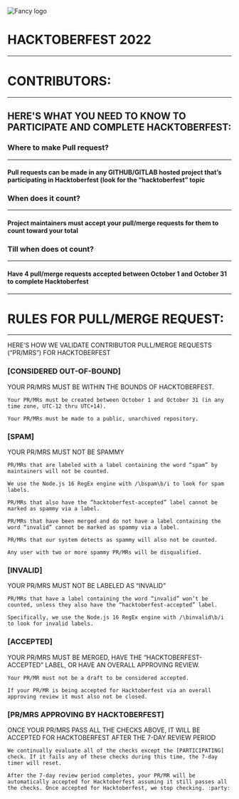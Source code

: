 

![Fancy logo](https://encrypted-tbn0.gstatic.com/images?q=tbn:ANd9GcTAQSrVNxjnZ0BOHHD64OYeEClhIBWcJzFADA&usqp=CAU#gh-light-mode-only)


#  __**HACKTOBERFEST 2022**__
__ __



# CONTRIBUTORS:

__ __

## HERE'S WHAT YOU NEED TO KNOW TO PARTICIPATE AND COMPLETE HACKTOBERFEST:

### **Where to make Pull request?**
__ __
#### Pull requests can be made in any GITHUB/GITLAB hosted project that’s participating in   Hacktoberfest (look for the “hacktoberfest” topic
###  **When does it count?**
__ __
#### Project maintainers must accept your pull/merge requests for them to count toward your total
###   **Till when does ot count?**
__ __
#### Have 4 pull/merge requests accepted between October 1 and October 31 to complete Hacktoberfest

__ __
# RULES FOR PULL/MERGE REQUEST:
__ __

HERE’S HOW WE VALIDATE CONTRIBUTOR PULL/MERGE REQUESTS (“PR/MRS”) FOR HACKTOBERFEST

### **[CONSIDERED OUT-OF-BOUND]**
YOUR PR/MRS MUST BE WITHIN THE BOUNDS OF HACKTOBERFEST.
~~~
Your PR/MRs must be created between October 1 and October 31 (in any time zone, UTC-12 thru UTC+14).

Your PR/MRs must be made to a public, unarchived repository.
~~~
### **[SPAM]**
YOUR PR/MRS MUST NOT BE SPAMMY
~~~
PR/MRs that are labeled with a label containing the word “spam” by maintainers will not be counted.

We use the Node.js 16 RegEx engine with /\bspam\b/i to look for spam labels.

PR/MRs that also have the “hacktoberfest-accepted” label cannot be marked as spammy via a label.

PR/MRs that have been merged and do not have a label containing the word “invalid” cannot be marked as spammy via a label.

PR/MRs that our system detects as spammy will also not be counted.

Any user with two or more spammy PR/MRs will be disqualified.
~~~
### **[INVALID]**
YOUR PR/MRS MUST NOT BE LABELED AS “INVALID”
~~~
PR/MRs that have a label containing the word “invalid” won’t be counted, unless they also have the “hacktoberfest-accepted” label.

Specifically, we use the Node.js 16 RegEx engine with /\binvalid\b/i to look for invalid labels.
~~~
### **[ACCEPTED]**
YOUR PR/MRS MUST BE MERGED, HAVE THE “HACKTOBERFEST-ACCEPTED” LABEL, OR HAVE AN OVERALL APPROVING REVIEW.
~~~
Your PR/MR must not be a draft to be considered accepted.

If your PR/MR is being accepted for Hacktoberfest via an overall approving review it must also not be closed.
~~~
### **[PR/MRS APPROVING BY HACKTOBERFEST]**
ONCE YOUR PR/MRS PASS ALL THE CHECKS ABOVE, IT WILL BE ACCEPTED FOR HACKTOBERFEST AFTER THE 7-DAY REVIEW PERIOD
~~~
We continually evaluate all of the checks except the [PARTICIPATING] check. If it fails any of these checks during this time, the 7-day timer will reset.

After the 7-day review period completes, your PR/MR will be automatically accepted for Hacktoberfest assuming it still passes all the checks. Once accepted for Hacktoberfest, we stop checking. :party:
~~~



